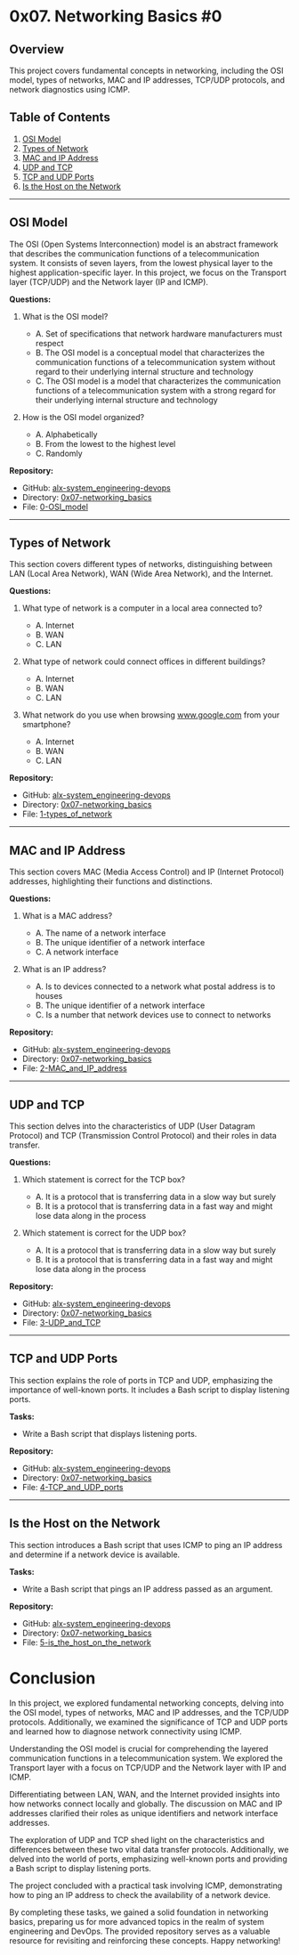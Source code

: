 # 0x07. Networking Basics #0

## Overview

This project covers fundamental concepts in networking, including the OSI model, types of networks, MAC and IP addresses, TCP/UDP protocols, and network diagnostics using ICMP.

## Table of Contents

1. [OSI Model](#osi-model)
2. [Types of Network](#types-of-network)
3. [MAC and IP Address](#mac-and-ip-address)
4. [UDP and TCP](#udp-and-tcp)
5. [TCP and UDP Ports](#tcp-and-udp-ports)
6. [Is the Host on the Network](#is-the-host-on-the-network)

---

## OSI Model

The OSI (Open Systems Interconnection) model is an abstract framework that describes the communication functions of a telecommunication system. It consists of seven layers, from the lowest physical layer to the highest application-specific layer. In this project, we focus on the Transport layer (TCP/UDP) and the Network layer (IP and ICMP).

**Questions:**
1. What is the OSI model?
   - A. Set of specifications that network hardware manufacturers must respect
   - B. The OSI model is a conceptual model that characterizes the communication functions of a telecommunication system without regard to their underlying internal structure and technology
   - C. The OSI model is a model that characterizes the communication functions of a telecommunication system with a strong regard for their underlying internal structure and technology

2. How is the OSI model organized?
   - A. Alphabetically
   - B. From the lowest to the highest level
   - C. Randomly

**Repository:**
- GitHub: [alx-system_engineering-devops](https://github.com/alx-system_engineering-devops)
- Directory: [0x07-networking_basics](https://github.com/alx-system_engineering-devops/0x07-networking_basics)
- File: [0-OSI_model](https://github.com/alx-system_engineering-devops/0x07-networking_basics/blob/main/0-OSI_model)

---

## Types of Network

This section covers different types of networks, distinguishing between LAN (Local Area Network), WAN (Wide Area Network), and the Internet.

**Questions:**
1. What type of network is a computer in a local area connected to?
   - A. Internet
   - B. WAN
   - C. LAN

2. What type of network could connect offices in different buildings?
   - A. Internet
   - B. WAN
   - C. LAN

3. What network do you use when browsing www.google.com from your smartphone?
   - A. Internet
   - B. WAN
   - C. LAN

**Repository:**
- GitHub: [alx-system_engineering-devops](https://github.com/alx-system_engineering-devops)
- Directory: [0x07-networking_basics](https://github.com/alx-system_engineering-devops/0x07-networking_basics)
- File: [1-types_of_network](https://github.com/alx-system_engineering-devops/0x07-networking_basics/blob/main/1-types_of_network)

---

## MAC and IP Address

This section covers MAC (Media Access Control) and IP (Internet Protocol) addresses, highlighting their functions and distinctions.

**Questions:**
1. What is a MAC address?
   - A. The name of a network interface
   - B. The unique identifier of a network interface
   - C. A network interface

2. What is an IP address?
   - A. Is to devices connected to a network what postal address is to houses
   - B. The unique identifier of a network interface
   - C. Is a number that network devices use to connect to networks

**Repository:**
- GitHub: [alx-system_engineering-devops](https://github.com/alx-system_engineering-devops)
- Directory: [0x07-networking_basics](https://github.com/alx-system_engineering-devops/0x07-networking_basics)
- File: [2-MAC_and_IP_address](https://github.com/alx-system_engineering-devops/0x07-networking_basics/blob/main/2-MAC_and_IP_address)

---

## UDP and TCP

This section delves into the characteristics of UDP (User Datagram Protocol) and TCP (Transmission Control Protocol) and their roles in data transfer.

**Questions:**
1. Which statement is correct for the TCP box?
   - A. It is a protocol that is transferring data in a slow way but surely
   - B. It is a protocol that is transferring data in a fast way and might lose data along in the process

2. Which statement is correct for the UDP box?
   - A. It is a protocol that is transferring data in a slow way but surely
   - B. It is a protocol that is transferring data in a fast way and might lose data along in the process

**Repository:**
- GitHub: [alx-system_engineering-devops](https://github.com/alx-system_engineering-devops)
- Directory: [0x07-networking_basics](https://github.com/alx-system_engineering-devops/0x07-networking_basics)
- File: [3-UDP_and_TCP](https://github.com/alx-system_engineering-devops/0x07-networking_basics/blob/main/3-UDP_and_TCP)

---

## TCP and UDP Ports

This section explains the role of ports in TCP and UDP, emphasizing the importance of well-known ports. It includes a Bash script to display listening ports.

**Tasks:**
- Write a Bash script that displays listening ports.

**Repository:**
- GitHub: [alx-system_engineering-devops](https://github.com/alx-system_engineering-devops)
- Directory: [0x07-networking_basics](https://github.com/alx-system_engineering-devops/0x07-networking_basics)
- File: [4-TCP_and_UDP_ports](https://github.com/alx-system_engineering-devops/0x07-networking_basics/blob/main/4-TCP_and_UDP_ports)

---

## Is the Host on the Network

This section introduces a Bash script that uses ICMP to ping an IP address and determine if a network device is available.

**Tasks:**
- Write a Bash script that pings an IP address passed as an argument.

**Repository:**
- GitHub: [alx-system_engineering-devops](https://github.com/alx-system_engineering-devops)
- Directory: [0x07-networking_basics](https://github.com/alx-system_engineering-devops/0x07-networking_basics)
- File: [5-is_the_host_on_the_network](https://github.com/alx-system_engineering-devops/0x07-networking_basics/blob/main/5-is_the_host_on_the_network)

# Conclusion

In this project, we explored fundamental networking concepts, delving into the OSI model, types of networks, MAC and IP addresses, and the TCP/UDP protocols. Additionally, we examined the significance of TCP and UDP ports and learned how to diagnose network connectivity using ICMP.

Understanding the OSI model is crucial for comprehending the layered communication functions in a telecommunication system. We explored the Transport layer with a focus on TCP/UDP and the Network layer with IP and ICMP.

Differentiating between LAN, WAN, and the Internet provided insights into how networks connect locally and globally. The discussion on MAC and IP addresses clarified their roles as unique identifiers and network interface addresses.

The exploration of UDP and TCP shed light on the characteristics and differences between these two vital data transfer protocols. Additionally, we delved into the world of ports, emphasizing well-known ports and providing a Bash script to display listening ports.

The project concluded with a practical task involving ICMP, demonstrating how to ping an IP address to check the availability of a network device.

By completing these tasks, we gained a solid foundation in networking basics, preparing us for more advanced topics in the realm of system engineering and DevOps. The provided repository serves as a valuable resource for revisiting and reinforcing these concepts. Happy networking!
